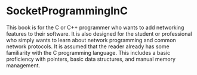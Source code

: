 # SocketProgrammingInC

This book is for the C or C++ programmer who wants to add networking features to their
software. It is also designed for the student or professional who simply wants to learn
about network programming and common network protocols.
It is assumed that the reader already has some familiarity with the C programming
language. This includes a basic proficiency with pointers, basic data structures, and manual
memory management.

